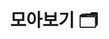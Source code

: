 ---
layout: "collection"
searchHidden: true
title: "모아보기 🗂️"
description: "공부하면서 정리한 것들 모아보기. 📒"
url: "/collection/"
summary: collection
useCategory: false # Priority 1
useTag: false # Priority 2
cover:
  hidden: false
menu:
  - title: "📄 Csharp"
    description: "Chsarp 학습하면서 정리한 글"
    url: "/categories/csharp/"
    cover:
      hidden: false
      image: "/logo/logo-csharp.png"
      alt: "csharp"
  - title: "📄 Unity"
    description: "Unity 학습하면서 정리한 글"
    url: "/categories/unity/"
    cover:
      hidden: false
      image: "/logo/logo-unity-01.png"
      alt: "unity"
      
  - title: "📄 Algorithm"
    description: "Unity 학습하면서 정리한 글"
    url: "/categories/algorithm/"
    cover:
      hidden: false
      image: "/logo/logo-algorithm.png"
      alt: "algorithm"
---